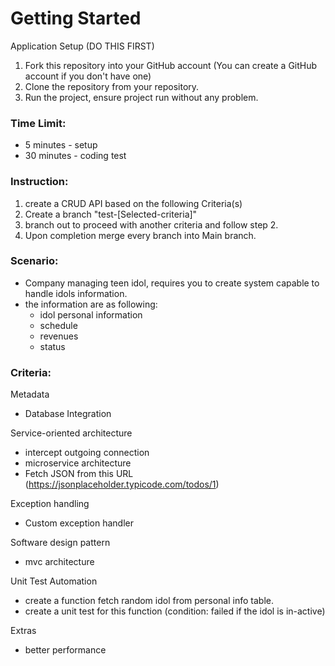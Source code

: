 # Getting Started

Application Setup (DO THIS FIRST)

1. Fork this repository into your GitHub account (You can create a GitHub account if you don't have one)
2. Clone the repository from your repository.
3. Run the project, ensure project run without any problem.

### Time Limit:
- 5 minutes - setup 
- 30 minutes - coding test

### Instruction:
1. create a CRUD API based on the following Criteria(s)
2. Create a branch "test-[Selected-criteria]" 
3. branch out to proceed with another criteria and follow step 2. 
4. Upon completion merge every branch into Main branch.

### Scenario:
- Company managing teen idol, requires you to create system capable to handle idols information.
- the information are as following:
  - idol personal information
  - schedule
  - revenues
  - status


### Criteria:

Metadata 
- Database Integration

Service-oriented architecture
- intercept outgoing connection
- microservice architecture
- Fetch JSON from this URL (https://jsonplaceholder.typicode.com/todos/1)

Exception handling
- Custom exception handler

Software design pattern
- mvc architecture

Unit Test Automation
- create a function fetch random idol from personal info table.
- create a unit test for this function (condition: failed if the idol is in-active) 

Extras
- better performance
